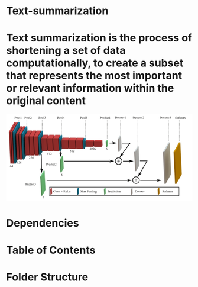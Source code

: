 # Text-summarization

# Text summarization is the process of shortening a set of data computationally, to create a subset that represents the most important or relevant information within the original content

<p align="center">
<img src="https://github.com/akmeraki/Semantic_Segmentation/blob/master/images/fcn_arch_vgg16.png">
</p>

# Dependencies 




# Table of Contents 



# Folder Structure 